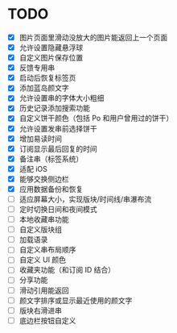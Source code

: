 # TODO

- [x] 图片页面里滑动没放大的图片能返回上一个页面
- [x] 允许设置隐藏悬浮球
- [x] 自定义图片保存位置
- [x] 反馈专用串
- [x] 启动后恢复标签页
- [x] 添加蓝岛颜文字
- [x] 允许设置串的字体大小粗细
- [x] 历史记录添加搜索功能
- [x] 自定义饼干颜色（包括 Po 和用户曾用过的饼干）
- [x] 允许设置发串前选择饼干
- [x] 增加易读时间
- [x] 订阅显示最后回复的时间
- [x] 备注串（标签系统）
- [x] 适配 iOS
- [x] 能够交换侧边栏
- [x] 应用数据备份和恢复
- [ ] 适应屏幕大小，实现版块/时间线/串瀑布流
- [ ] 定时切换日间和夜间模式
- [ ] 本地收藏串功能
- [ ] 自定义版块组
- [ ] 加载语录
- [ ] 自定义串布局顺序
- [ ] 自定义 UI 颜色
- [ ] 收藏夹功能（和订阅 ID 结合）
- [ ] 分享功能
- [ ] 滑动引用能返回
- [ ] 颜文字排序或显示最近使用的颜文字
- [ ] 版块右滑进串
- [ ] 底边栏按钮自定义

